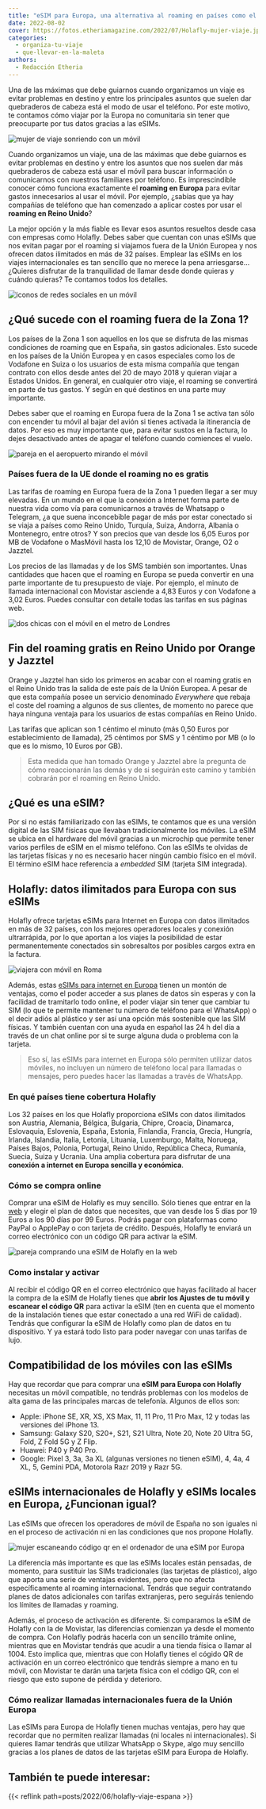 ```yaml
---
title: "eSIM para Europa, una alternativa al roaming en países como el Reino Unido"
date: 2022-08-02
cover: https://fotos.etheriamagazine.com/2022/07/Holafly-mujer-viaje.jpg
categories: 
  - organiza-tu-viaje
  - que-llevar-en-la-maleta
authors: 
  - Redacción Etheria
---
```


Una de las máximas que debe guiarnos cuando organizamos un viaje es evitar problemas en destino y entre los principales asuntos que suelen dar quebraderos de cabeza está el modo de usar el teléfono. Por este motivo, te contamos cómo viajar por la Europa no comunitaria sin tener que preocuparte por tus datos gracias a las eSIMs.

![mujer de viaje sonriendo con un móvil](https://fotos.etheriamagazine.com/2022/07/Holafly-mujer-viaje.jpg "No hay nada como viajar tranquilo sin preocuparte de los datos del móvil.")

Cuando organizamos un viaje, una de las máximas que debe guiarnos es evitar problemas en 
destino y entre los asuntos que nos suelen dar más quebraderos de cabeza está usar el 
móvil para buscar información o comunicarnos con nuestros familiares por teléfono. Es 
imprescindible conocer cómo funciona exactamente el **roaming en Europa** para evitar 
gastos innecesarios al usar el móvil. Por ejemplo, ¿sabías que ya hay compañías de 
teléfono que han comenzado a aplicar costes por usar el **roaming en Reino Unido**? 

La mejor opción y la más fiable es llevar esos asuntos resueltos desde casa con empresas 
como Holafly. Debes saber que cuentan con unas eSIMs que nos evitan pagar por el roaming 
si viajamos fuera de la Unión Europea y nos ofrecen datos ilimitados en más de 32 
países. Emplear las eSIMs en los viajes internacionales es tan sencillo que no merece la 
pena arriesgarse... ¿Quieres disfrutar de la tranquilidad de llamar desde donde quieras 
y cuándo quieras? Te contamos todos los detalles. 

![iconos de redes sociales en un móvil](https://fotos.etheriamagazine.com/2022/07/movil-redes-sociales.jpg "Ya no concebimos un viaje sin estar conectadas a nuestras redes sociales.")

## ¿Qué sucede con el roaming fuera de la Zona 1?

Los países de la Zona 1 son aquellos en los que se disfruta de las mismas condiciones de 
roaming que en España, sin gastos adicionales. Esto sucede en los países de la Unión 
Europea y en casos especiales como los de Vodafone en Suiza o los usuarios de esta misma 
compañía que tengan contrato con ellos desde antes del 20 de mayo 2018 y quieran viajar 
a Estados Unidos. En general, en cualquier otro viaje, el roaming se convertirá en parte 
de tus gastos. Y según en qué destinos en una parte muy importante. 

Debes saber que el roaming en Europa fuera de la Zona 1 se activa tan sólo con encender 
tu móvil al bajar del avión si tienes activada la itinerancia de datos. Por eso es muy 
importante que, para evitar sustos en la factura, lo dejes desactivado antes de apagar 
el teléfono cuando comiences el vuelo. 

![pareja en el aeropuerto mirando el móvil](https://fotos.etheriamagazine.com/2022/07/holafly-pareja-desactivar-wifi.jpg "Es importante desactivar la itinerancia de datos del teléfono antes de volar a países fuera de la Zona 1.")

### Países fuera de la UE donde el roaming no es gratis

Las tarifas de roaming en Europa fuera de la Zona 1 pueden llegar a ser muy elevadas. En 
un mundo en el que la conexión a Internet forma parte de nuestra vida como vía para 
comunicarnos a través de Whatsapp o Telegram, ¿a que suena inconcebible pagar de más por 
estar conectado si se viaja a países como Reino Unido, Turquía, Suiza, Andorra, Albania 
o Montenegro, entre otros? Y son precios que van desde los 6,05 Euros por MB de Vodafone 
o MasMóvil hasta los 12,10 de Movistar, Orange, O2 o Jazztel. 

Los precios de las llamadas y de los SMS también son importantes. Unas cantidades que 
hacen que el roaming en Europa se pueda convertir en una parte importante de tu 
presupuesto de viaje. Por ejemplo, el minuto de llamada internacional con Movistar 
asciende a 4,83 Euros y con Vodafone a 3,02 Euros. Puedes consultar con detalle todas 
las tarifas en sus páginas web. 

![dos chicas con el móvil en el metro de Londres](https://fotos.etheriamagazine.com/2022/07/roaming-reino-unido.jpg "Algunas compañías ya no ofrecen roaming gratis en el Reino Unido.")

## Fin del roaming gratis en Reino Unido por Orange y Jazztel

Orange y Jazztel han sido los primeros en acabar con el roaming gratis en el Reino Unido 
tras la salida de este país de la Unión Europea. A pesar de que esta compañía posee un 
servicio denominado _Everywhere_ que rebaja el coste del roaming a algunos de sus 
clientes, de momento no parece que haya ninguna ventaja para los usuarios de estas 
compañías en Reino Unido. 

Las tarifas que aplican son 1 céntimo el minuto (más 0,50 Euros por establecimiento de 
llamada), 25 céntimos por SMS y 1 céntimo por MB (o lo que es lo mismo, 10 Euros por 
GB). 

> Esta medida que han tomado Orange y Jazztel abre la pregunta de cómo reaccionarán las 
> demás y de si seguirán este camino y también cobrarán por el roaming en Reino Unido. 

## ¿Qué es una eSIM?

Por si no estás familiarizado con las eSIMs, te contamos que es una versión digital de 
las SIM físicas que llevaban tradicionalmente los móviles. La eSIM se ubica en el 
hardware del móvil gracias a un microchip que permite tener varios perfiles de eSIM en 
el mismo teléfono. Con las eSIMs te olvidas de las tarjetas físicas y no es necesario 
hacer ningún cambio físico en el móvil. El término eSIM hace referencia a _embedded_ SIM 
(tarjeta SIM integrada). 

## Holafly: datos ilimitados para Europa con sus eSIMs

Holafly ofrece tarjetas eSIMs para Internet en Europa con datos ilimitados en más de 32 
países, con los mejores operadores locales y conexión ultrarrápida, por lo que aportan a 
los viajes la posibilidad de estar permanentemente conectados sin sobresaltos por 
posibles cargos extra en la factura. 

![viajera con móvil en Roma](https://fotos.etheriamagazine.com/2022/07/Holafly-viajera-roma.jpg "Con las eSIMs de Holafly tendrás datos ilimitados para conectarte a internet en países como Italia.")

Además, estas [eSIMs para internet en Europa](https://esim.holafly.com/es/esim-europa/) 
tienen un montón de ventajas, como el poder acceder a sus planes de datos sin esperas y 
con la facilidad de tramitarlo todo online, el poder viajar sin tener que cambiar tu SIM 
(lo que te permite mantener tu número de teléfono para el WhatsApp) o el decir adiós al 
plástico y ser así una opción más sostenible que las SIM físicas. Y también cuentan con 
una ayuda en español las 24 h del día a través de un chat online por si te surge alguna 
duda o problema con la tarjeta. 

> Eso sí, las eSIMs para internet en Europa sólo permiten utilizar datos móviles, no 
> incluyen un número de teléfono local para llamadas o mensajes, pero puedes hacer las 
> llamadas a través de WhatsApp. 

### En qué países tiene cobertura Holafly

Los 32 países en los que Holafly proporciona eSIMs con datos ilimitados son Austria, 
Alemania, Bélgica, Bulgaria, Chipre, Croacia, Dinamarca, Eslovaquia, Eslovenia, España, 
Estonia, Finlandia, Francia, Grecia, Hungría, Irlanda, Islandia, Italia, Letonia, 
Lituania, Luxemburgo, Malta, Noruega, Países Bajos, Polonia, Portugal, Reino Unido, 
República Checa, Rumanía, Suecia, Suiza y Ucrania. Una amplia cobertura para disfrutar 
de una **conexión a internet en Europa sencilla y económica**. 

### Cómo se compra online

Comprar una eSIM de Holafly es muy sencillo. Sólo tienes que entrar en la 
[web](http://esim.holafly.com/es) y elegir el plan de datos que necesites, que van desde 
los 5 días por 19 Euros a los 90 días por 99 Euros. Podrás pagar con plataformas como 
PayPal o ApplePay o con tarjeta de crédito. Después, Holafly te enviará un correo 
electrónico con un código QR para activar la eSIM. 

![pareja comprando una eSIM de Holafly en la web](https://fotos.etheriamagazine.com/2022/07/Holafly-comprar-tarjeta.jpg "Es muy sencillo comprar las eSIM de Holafly a través de su página web.")

### Como instalar y activar

Al recibir el código QR en el correo electrónico que hayas facilitado al hacer la compra 
de la eSIM de Holafly tienes que **abrir los Ajustes de tu móvil y escanear el código 
QR** para activar la eSIM (ten en cuenta que el momento de la instalación tienes que 
estar conectado a una red WiFi de calidad). Tendrás que configurar la eSIM de Holafly 
como plan de datos en tu dispositivo. Y ya estará todo listo para poder navegar con unas 
tarifas de lujo. 

## Compatibilidad de los móviles con las eSIMs

Hay que recordar que para comprar una **eSIM para Europa con Holafly** necesitas un 
móvil compatible, no tendrás problemas con los modelos de alta gama de las principales 
marcas de telefonía. Algunos de ellos son: 

- Apple: iPhone SE, XR, XS, XS Max, 11, 11 Pro, 11 Pro Max, 12 y todas las versiones del iPhone 13.
- Samsung: Galaxy S20, S20+, S21, S21 Ultra, Note 20, Note 20 Ultra 5G, Fold, Z Fold 5G y Z Flip.
- Huawei: P40 y P40 Pro.
- Google: Pixel 3, 3a, 3a XL (algunas versiones no tienen eSIM), 4, 4a, 4 XL, 5, Gemini PDA, Motorola Razr 2019 y Razr 5G.

## eSIMs internacionales de Holafly y eSIMs locales en Europa, ¿Funcionan igual?

Las eSIMs que ofrecen los operadores de móvil de España no son iguales ni en el proceso 
de activación ni en las condiciones que nos propone Holafly. 

![mujer escaneando código qr en el ordenador de una eSIM por Europa](https://fotos.etheriamagazine.com/2022/07/escanear-qr-codigo.jpg "Para activar la eSIM de Holafly sólo tienes que escanear el QR que te enviarán al e-mail.")

La diferencia más importante es que las eSIMs locales están pensadas, de momento, para 
sustituir las SIMs tradicionales (las tarjetas de plástico), algo que aporta una serie 
de ventajas evidentes, pero que no afecta específicamente al roaming internacional. 
Tendrás que seguir contratando planes de datos adicionales con tarifas extranjeras, pero 
seguirás teniendo los límites de llamadas y roaming. 

Además, el proceso de activación es diferente. Si comparamos la eSIM de Holafly con la 
de Movistar, las diferencias comienzan ya desde el momento de compra. Con Holafly podrás 
hacerla con un sencillo trámite online, mientras que en Movistar tendrás que acudir a 
una tienda física o llamar al 1004. Esto implica que, mientras que con Holafly tienes el 
cógido QR de activación en un correo electrónico que tendrás siempre a mano en tu móvil, 
con Movistar te darán una tarjeta física con el código QR, con el riesgo que esto supone 
de pérdida y deterioro. 

### Cómo realizar llamadas internacionales fuera de la Unión Europa

Las eSIMs para Europa de Holafly tienen muchas ventajas, pero hay que recordar que no 
permiten realizar llamadas (ni locales ni internacionales). Si quieres llamar tendrás 
que utilizar WhatsApp o Skype, algo muy sencillo gracias a los planes de datos de las 
tarjetas eSIM para Europa de Holafly. 

## También te puede interesar:

{{< reflink path=posts/2022/06/holafly-viaje-espana >}}
